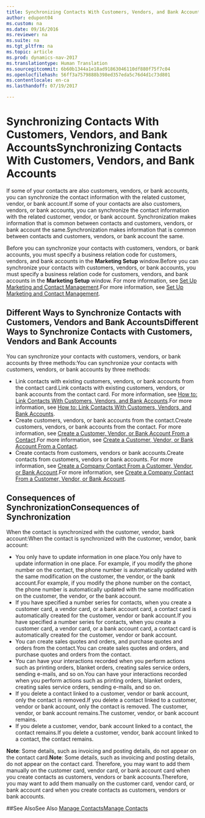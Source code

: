 ```yaml
---
title: Synchronizing Contacts With Customers, Vendors, and Bank Accounts
author: edupont04
ms.custom: na
ms.date: 09/16/2016
ms.reviewer: na
ms.suite: na
ms.tgt_pltfrm: na
ms.topic: article
ms.prod: dynamics-nav-2017
ms.translationtype: Human Translation
ms.sourcegitcommit: 6b60b1344a1e18ad91863046110df880f75f7c04
ms.openlocfilehash: 56ff3a7579888b398ed357eda5c76d4d1c73d801
ms.contentlocale: en-ca
ms.lasthandoff: 07/19/2017

---
```

# <a name="synchronizing-contacts-with-customers-vendors-and-bank-accounts"></a><span data-ttu-id="880ae-102">Synchronizing Contacts With Customers, Vendors, and Bank Accounts</span><span class="sxs-lookup"><span data-stu-id="880ae-102">Synchronizing Contacts With Customers, Vendors, and Bank Accounts</span></span>
<span data-ttu-id="880ae-103">If some of your contacts are also customers, vendors, or bank accounts, you can synchronize the contact information with the related customer, vendor, or bank account.</span><span class="sxs-lookup"><span data-stu-id="880ae-103">If some of your contacts are also customers, vendors, or bank accounts, you can synchronize the contact information with the related customer, vendor, or bank account.</span></span> <span data-ttu-id="880ae-104">Synchronization makes information that is common between contacts and customers, vendors, or bank account the same.</span><span class="sxs-lookup"><span data-stu-id="880ae-104">Synchronization makes information that is common between contacts and customers, vendors, or bank account the same.</span></span>  

<span data-ttu-id="880ae-105">Before you can synchronize your contacts with customers, vendors, or bank accounts, you must specify a business relation code for customers, vendors, and bank accounts in the **Marketing Setup** window.</span><span class="sxs-lookup"><span data-stu-id="880ae-105">Before you can synchronize your contacts with customers, vendors, or bank accounts, you must specify a business relation code for customers, vendors, and bank accounts in the **Marketing Setup** window.</span></span> <span data-ttu-id="880ae-106">For more information, see [Set Up Marketing and Contact Management](marketing-setup-marketing.md).</span><span class="sxs-lookup"><span data-stu-id="880ae-106">For more information, see [Set Up Marketing and Contact Management](marketing-setup-marketing.md).</span></span>

## <a name="different-ways-to-synchronize-contacts-with-customers-vendors-and-bank-accounts"></a><span data-ttu-id="880ae-107">Different Ways to Synchronize Contacts with Customers, Vendors and Bank Accounts</span><span class="sxs-lookup"><span data-stu-id="880ae-107">Different Ways to Synchronize Contacts with Customers, Vendors and Bank Accounts</span></span>
<span data-ttu-id="880ae-108">You can synchronize your contacts with customers, vendors, or bank accounts by three methods:</span><span class="sxs-lookup"><span data-stu-id="880ae-108">You can synchronize your contacts with customers, vendors, or bank accounts by three methods:</span></span>

* <span data-ttu-id="880ae-109">Link contacts with existing customers, vendors, or bank accounts from the contact card.</span><span class="sxs-lookup"><span data-stu-id="880ae-109">Link contacts with existing customers, vendors, or bank accounts from the contact card.</span></span> <span data-ttu-id="880ae-110">For more information, see [How to: Link Contacts With Customers, Vendors, and Bank Accounts](marketing-how-link-contact.md).</span><span class="sxs-lookup"><span data-stu-id="880ae-110">For more information, see [How to: Link Contacts With Customers, Vendors, and Bank Accounts](marketing-how-link-contact.md).</span></span>
* <span data-ttu-id="880ae-111">Create customers, vendors, or bank accounts from the contact.</span><span class="sxs-lookup"><span data-stu-id="880ae-111">Create customers, vendors, or bank accounts from the contact.</span></span> <span data-ttu-id="880ae-112">For more information, see [Create a Customer, Vendor, or Bank Account From a Contact](marketing-how-create-contacts-new-customers-vendors-bank-accounts.md).</span><span class="sxs-lookup"><span data-stu-id="880ae-112">For more information, see [Create a Customer, Vendor, or Bank Account From a Contact](marketing-how-create-contacts-new-customers-vendors-bank-accounts.md).</span></span>
*  <span data-ttu-id="880ae-113">Create contacts from customers, vendors or bank accounts.</span><span class="sxs-lookup"><span data-stu-id="880ae-113">Create contacts from customers, vendors or bank accounts.</span></span> <span data-ttu-id="880ae-114">For more information, see [Create a Company Contact From a Customer, Vendor, or Bank Account](marketing-how-create-contact-companies.md).</span><span class="sxs-lookup"><span data-stu-id="880ae-114">For more information, see [Create a Company Contact From a Customer, Vendor, or Bank Account](marketing-how-create-contact-companies.md).</span></span>

## <a name="consequences-of-synchronization"></a><span data-ttu-id="880ae-115">Consequences of Synchronization</span><span class="sxs-lookup"><span data-stu-id="880ae-115">Consequences of Synchronization</span></span>
<span data-ttu-id="880ae-116">When the contact is synchronized with the customer, vendor, bank account:</span><span class="sxs-lookup"><span data-stu-id="880ae-116">When the contact is synchronized with the customer, vendor, bank account:</span></span>

* <span data-ttu-id="880ae-117">You only have to update information in one place.</span><span class="sxs-lookup"><span data-stu-id="880ae-117">You only have to update information in one place.</span></span> <span data-ttu-id="880ae-118">For example, if you modify the phone number on the contact, the phone number is automatically updated with the same modification on the customer, the vendor, or the bank account.</span><span class="sxs-lookup"><span data-stu-id="880ae-118">For example, if you modify the phone number on the contact, the phone number is automatically updated with the same modification on the customer, the vendor, or the bank account.</span></span>
* <span data-ttu-id="880ae-119">If you have specified a number series for contacts, when you create a customer card, a vendor card, or a bank account card, a contact card is automatically created for the customer, vendor or bank account.</span><span class="sxs-lookup"><span data-stu-id="880ae-119">If you have specified a number series for contacts, when you create a customer card, a vendor card, or a bank account card, a contact card is automatically created for the customer, vendor or bank account.</span></span>
* <span data-ttu-id="880ae-120">You can create sales quotes and orders, and purchase quotes and orders from the contact.</span><span class="sxs-lookup"><span data-stu-id="880ae-120">You can create sales quotes and orders, and purchase quotes and orders from the contact.</span></span>
*  <span data-ttu-id="880ae-121">You can have your interactions recorded when you perform actions such as printing orders, blanket orders, creating sales service orders, sending e-mails, and so on.</span><span class="sxs-lookup"><span data-stu-id="880ae-121">You can have your interactions recorded when you perform actions such as printing orders, blanket orders, creating sales service orders, sending e-mails, and so on.</span></span>
* <span data-ttu-id="880ae-122">If you delete a contact linked to a customer, vendor or bank account, only the contact is removed.</span><span class="sxs-lookup"><span data-stu-id="880ae-122">If you delete a contact linked to a customer, vendor or bank account, only the contact is removed.</span></span> <span data-ttu-id="880ae-123">The customer, vendor, or bank account remains.</span><span class="sxs-lookup"><span data-stu-id="880ae-123">The customer, vendor, or bank account remains.</span></span>
* <span data-ttu-id="880ae-124">If you delete a customer, vendor, bank account linked to a contact, the contact remains.</span><span class="sxs-lookup"><span data-stu-id="880ae-124">If you delete a customer, vendor, bank account linked to a contact, the contact remains.</span></span>

<span data-ttu-id="880ae-125">**Note**: Some details, such as invoicing and posting details, do not appear on the contact card.</span><span class="sxs-lookup"><span data-stu-id="880ae-125">**Note**: Some details, such as invoicing and posting details, do not appear on the contact card.</span></span> <span data-ttu-id="880ae-126">Therefore, you may want to add them manually on the customer card, vendor card, or bank account card when you create contacts as customers, vendors or bank accounts.</span><span class="sxs-lookup"><span data-stu-id="880ae-126">Therefore, you may want to add them manually on the customer card, vendor card, or bank account card when you create contacts as customers, vendors or bank accounts.</span></span>

##<a name="see-also"></a><span data-ttu-id="880ae-127">See Also</span><span class="sxs-lookup"><span data-stu-id="880ae-127">See Also</span></span>
[<span data-ttu-id="880ae-128">Manage Contacts</span><span class="sxs-lookup"><span data-stu-id="880ae-128">Manage Contacts</span></span>](marketing-contacts.md)

